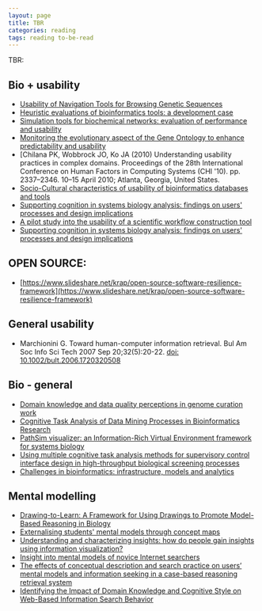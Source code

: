 ```yaml
---
layout: page
title: TBR
categories: reading
tags: reading to-be-read
---
```


TBR:

## Bio + usability  

- [Usability of Navigation Tools for Browsing Genetic Sequences](http://dl.acm.org/citation.cfm?id=1862287)
- [Heuristic evaluations of bioinformatics tools: a development case](http://link.springer.com/chapter/10.1007/978-3-642-02574-7_37)
- [Simulation tools for biochemical networks: evaluation of performance and usability](http://bioinformatics.oxfordjournals.org/content/21/3/357.short)
- [Monitoring the evolutionary aspect of the Gene Ontology to enhance predictability and usability](http://bmcbioinformatics.biomedcentral.com/articles/10.1186/1471-2105-9-S3-S7)
- [Chilana PK, Wobbrock JO, Ko JA (2010) Understanding usability practices in complex domains. Proceedings of the 28th International Conference on Human Factors in Computing Systems (CHI '10). pp. 2337–2346. 10–15 April 2010; Atlanta, Georgia, United States.
- [Socio-Cultural characteristics of usability of bioinformatics databases and tools](http://www.tandfonline.com/doi/abs/10.1179/030801811X12941390545726)
- [Supporting cognition in systems biology analysis: findings on users' processes and design implications](http://j-biomed-discovery.biomedcentral.com/articles/10.1186/1747-5333-4-2)
- [A pilot study into the usability of a scientific workflow construction tool](http://dspace.ucalgary.ca/handle/1880/46486)
- [Supporting cognition in systems biology analysis: findings on users' processes and design implications](http://j-biomed-discovery.biomedcentral.com/articles/10.1186/1747-5333-4-2)

## OPEN SOURCE:

- [https://www.slideshare.net/krap/open-source-software-resilience-framework](https://www.slideshare.net/krap/open-source-software-resilience-framework)

## General usability

- Marchionini G. Toward human-computer information retrieval. Bul Am Soc Info Sci Tech 2007 Sep 20;32(5):20-22. [doi:
10.1002/bult.2006.1720320508](https://onlinelibrary.wiley.com/doi/full/10.1002/bult.2006.1720320508)

## Bio - general

- [Domain knowledge and data quality perceptions in genome curation work](https://doi-org.manchester.idm.oclc.org/10.1108/JD-08-2013-0104)
- [Cognitive Task Analysis of Data Mining Processes in Bioinformatics Research](https://doi-org.manchester.idm.oclc.org/10.1177%2F154193120404800533)
- [PathSim visualizer: an Information-Rich Virtual Environment framework for systems biology](https://doi-org.manchester.idm.oclc.org/10.1145/985040.985042)
- [Using multiple cognitive task analysis methods for supervisory control interface design in high-throughput biological screening processes](https://doi-org.manchester.idm.oclc.org/10.1007/s10111-006-0029-9)
- [Challenges in bioinformatics: infrastructure, models and analytics](https://doi.org/10.1016/S0167-7799\(01\)01603-1)

## Mental modelling
- [Drawing-to-Learn: A Framework for Using Drawings to Promote Model-Based Reasoning in Biology](https://doi.org/10.1187/cbe.14-08-0128)
- [Externalising students' mental models through concept maps](https://doi-org.manchester.idm.oclc.org/10.1080/00219266.2007.9656078)
- [Understanding and characterizing insights: how do people gain insights using information visualization?](https://doi-org.manchester.idm.oclc.org/10.1145/1377966.1377971)
- [Insight into mental models of novice Internet searchers](https://doi-org.manchester.idm.oclc.org/10.1145/792704.792711)
- [The effects of conceptual description and search practice on users’ mental models and information seeking in a case-based reasoning retrieval system](https://doi.org/10.1016/j.ipm.2007.03.008)
- [Identifying the Impact of Domain Knowledge and Cognitive Style on Web-Based Information Search Behavior ](https://doi-org.manchester.idm.oclc.org/10.2190/T6R2-5111-5805-10MT)
